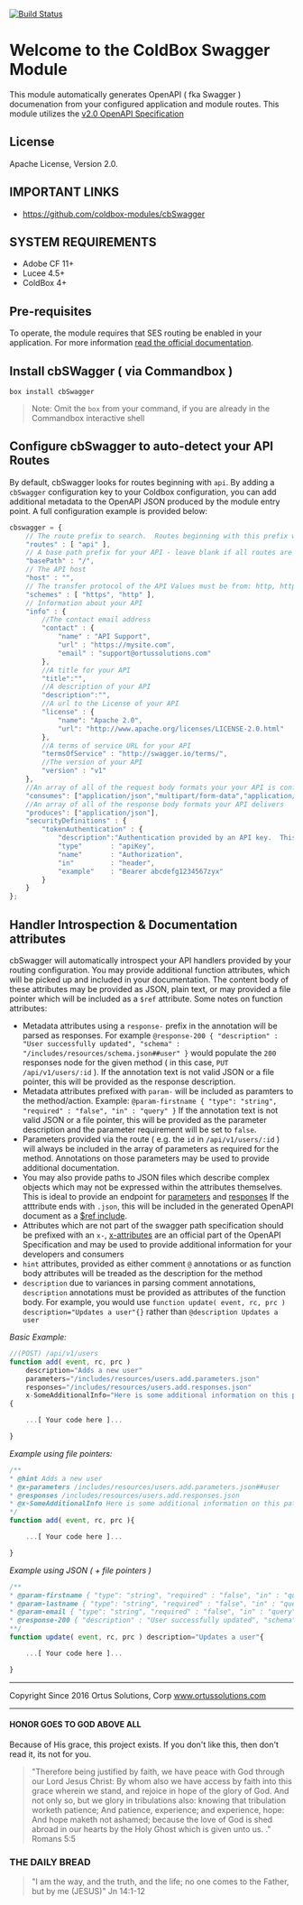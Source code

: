 [![Build Status](https://travis-ci.org/coldbox-modules/cbSwagger.svg?branch=development)](https://travis-ci.org/coldbox-modules/cbSwagger)

# Welcome to the ColdBox Swagger Module
This module automatically generates OpenAPI ( fka Swagger ) documenation from your configured application and module routes.  This module utilizes the [v2.0 OpenAPI Specification]([https://github.com/OAI/OpenAPI-Specification/blob/master/versions/2.0.md])

## License
Apache License, Version 2.0.

## IMPORTANT LINKS
- https://github.com/coldbox-modules/cbSwagger

## SYSTEM REQUIREMENTS
- Adobe CF 11+
- Lucee 4.5+
- ColdBox 4+

## Pre-requisites

To operate, the module requires that SES routing be enabled in your application.  For more information [read the official documentation](https://coldbox.ortusbooks.com/the-basics/routing).

## Install cbSWagger ( via Commandbox )

`box install cbSwagger`

> Note:  Omit the `box` from your command, if you are already in the Commandbox interactive shell


## Configure cbSwagger to auto-detect your API Routes

By default, cbSwagger looks for routes beginning with `api`.  By adding a `cbSwagger` configuration key to your Coldbox configuration, you can add additional metadata to the OpenAPI JSON produced by the module entry point.  A full configuration example is provided below:

```js
cbswagger = {
	// The route prefix to search.  Routes beginning with this prefix will be determined to be api routes
	"routes" : [ "api" ],
	// A base path prefix for your API - leave blank if all routes are configured to the root of the site
	"basePath" : "/",
	// The API host
	"host" : "",
	// The transfer protocol of the API Values must be from: http, https, ws, wss
	"schemes" : [ "https", "http" ],
	// Information about your API
	"info" : {
		//The contact email address
		"contact" : {
			"name" : "API Support",
			"url" : "https://mysite.com",
			"email" : "support@ortussolutions.com"
		},
		//A title for your API
		"title":"",
		//A description of your API
		"description":"",
		//A url to the License of your API
		"license" : {
			"name": "Apache 2.0",
			"url": "http://www.apache.org/licenses/LICENSE-2.0.html"
		},
		//A terms of service URL for your API
		"termsOfService" : "http://swagger.io/terms/",
		//The version of your API
		"version" : "v1"
	},
	//An array of all of the request body formats your your API is configured to consume
	"consumes": ["application/json","multipart/form-data","application/x-www-form-urlencoded"],
	//An array of all of the response body formats your API delivers
	"produces": ["application/json"],
	"securityDefinitions" : {
		"tokenAuthentication" : {
			"description":"Authentication provided by an API key.  This security scheme is stateless.  The header value must be in a space-delimited format with the token in the second index position",
			"type"       : "apiKey",
			"name"       : "Authorization",
			"in"         : "header",
			"example"    : "Bearer abcdefg1234567zyx"
	    }
	}
};

```

## Handler Introspection & Documentation attributes

cbSwagger will automatically introspect your API handlers provided by your routing configuration.  You may provide additional function attributes, which will be picked up and included in your documentation.  The content body of these attributes may be provided as JSON, plain text, or may provided a file pointer which will be included as a `$ref` attribute.  Some notes on function attributes:

* Metadata attributes using a `response-` prefix in the annotation will be parsed as responses.   For example `@response-200 { "description" : "User successfully updated", "schema" : "/includes/resources/schema.json##user" }` would populate the `200` responses node for the given method ( in this case, `PUT /api/v1/users/:id` ). If the annotation text is not valid JSON or a file pointer, this will be provided as the response description.
* Metadata attributes prefixed with `param-` will be included as paramters to the method/action.  Example: `@param-firstname { "type": "string", "required" : "false", "in" : "query" }` If the annotation text is not valid JSON or a file pointer, this will be provided as the parameter description and the parameter requirement will be set to `false`.
* Parameters provided via the route ( e.g. the `id` in `/api/v1/users/:id` ) will always be included in the array of parameters as required for the method.  Annotations on those parameters may be used to provide additional documentation.
* You may also provide paths to JSON files which describe complex objects which may not be expressed within the attributes themselves.  This is ideal to provide an endpoint for [parameters](https://github.com/OAI/OpenAPI-Specification/blob/OpenAPI.next/versions/2.0.md#parameterObject) and [responses](https://github.com/OAI/OpenAPI-Specification/blob/OpenAPI.next/versions/2.0.md#responsesObject)  If the atttribute ends with `.json`, this will be included in the generated OpenAPI document as a [$ref include](https://github.com/OAI/OpenAPI-Specification/blob/OpenAPI.next/versions/2.0.md#pathItemObject).
* Attributes which are not part of the swagger path specification should be prefixed with an `x-`, [x-attributes](https://github.com/OAI/OpenAPI-Specification/blob/OpenAPI.next/versions/2.0.md#patterned-objects) are an official part of the OpenAPI Specification and may be used to provide additional information for your developers and consumers
* `hint` attributes, provided as either comment `@` annotations or as function body attributes will be treaded as the description for the method 
* `description` due to variances in parsing comment annotations, `description` annotations must be provided as attributes of the function body.  For example, you would use `function update( event, rc, prc ) description="Updates a user"{}` rather than `@description Updates a user`

*Basic Example:*


```js
//(POST) /api/v1/users
function add( event, rc, prc )
	description="Adds a new user"
	parameters="/includes/resources/users.add.parameters.json"
	responses="/includes/resources/users.add.responses.json"
	x-SomeAdditionalInfo="Here is some additional information on this path"
{

	...[ Your code here ]...

}
```

*Example using file pointers:*

```js
/**
* @hint Adds a new user
* @x-parameters /includes/resources/users.add.parameters.json##user
* @responses /includes/resources/users.add.responses.json
* @x-SomeAdditionalInfo Here is some additional information on this path
*/
function add( event, rc, prc ){

	...[ Your code here ]...

}

```

*Example using JSON ( + file pointers )*

```js
/**
* @param-firstname { "type": "string", "required" : "false", "in" : "query" }
* @param-lastname { "type": "string", "required" : "false", "in" : "query" }
* @param-email { "type": "string", "required" : "false", "in" : "query" }
* @response-200 { "description" : "User successfully updated", "schema" : "/includes/resources/schema.json##user" }
**/
function update( event, rc, prc ) description="Updates a user"{

	...[ Your code here ]...

}
```

********************************************************************************
Copyright Since 2016 Ortus Solutions, Corp
www.ortussolutions.com
********************************************************************************

#### HONOR GOES TO GOD ABOVE ALL

Because of His grace, this project exists. If you don't like this, then don't read it, its not for you.

>"Therefore being justified by faith, we have peace with God through our Lord Jesus Christ:
By whom also we have access by faith into this grace wherein we stand, and rejoice in hope of the glory of God.
And not only so, but we glory in tribulations also: knowing that tribulation worketh patience;
And patience, experience; and experience, hope:
And hope maketh not ashamed; because the love of God is shed abroad in our hearts by the
Holy Ghost which is given unto us. ." Romans 5:5

### THE DAILY BREAD

 > "I am the way, and the truth, and the life; no one comes to the Father, but by me (JESUS)" Jn 14:1-12

